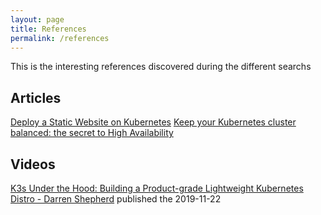```yaml
---
layout: page
title: References
permalink: /references
---
```


This is the interesting references discovered during the different searchs

## Articles

[Deploy a Static Website on Kubernetes](https://rickyhan.com/jekyll/update/2017/09/05/deploy-static-website-on-kubernetes.html)
[Keep your Kubernetes cluster balanced: the secret to High Availability](https://itnext.io/keep-you-kubernetes-cluster-balanced-the-secret-to-high-availability-17edf60d9cb7)

## Videos

[K3s Under the Hood: Building a Product-grade Lightweight Kubernetes Distro - Darren Shepherd](https://www.youtube.com/watch?v=-HchRyqNtkU) published the 2019-11-22
